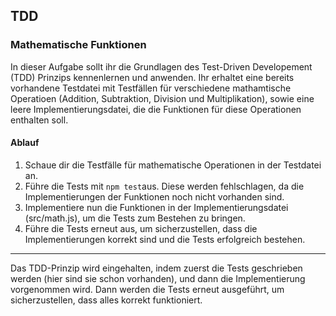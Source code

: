 ## TDD
### Mathematische Funktionen
In dieser Aufgabe sollt ihr die Grundlagen des Test-Driven Developement (TDD) Prinzips kennenlernen und anwenden. 
Ihr erhaltet eine bereits vorhandene Testdatei mit Testfällen für verschiedene mathamtische Operatioen (Addition, Subtraktion, Division und Multiplikation), sowie eine leere Implementierungsdatei, die die Funktionen für diese Operationen enthalten soll.
#### Ablauf
1. Schaue dir die Testfälle für mathematische Operationen in der Testdatei an.
2. Führe die Tests mit `npm test`aus. Diese werden fehlschlagen, da die Implementierungen der Funktionen noch nicht vorhanden sind.
3. Implementiere nun die Funktionen in der Implementierungsdatei (src/math.js), um die Tests zum Bestehen zu bringen.
4. Führe die Tests erneut aus, um sicherzustellen, dass die Implementierungen korrekt sind und die Tests erfolgreich bestehen.

---
Das TDD-Prinzip wird eingehalten, indem zuerst die Tests geschrieben werden (hier sind sie schon vorhanden), und dann die Implementierung vorgenommen wird. Dann werden die Tests erneut ausgeführt, um sicherzustellen, dass alles korrekt funktioniert. 
